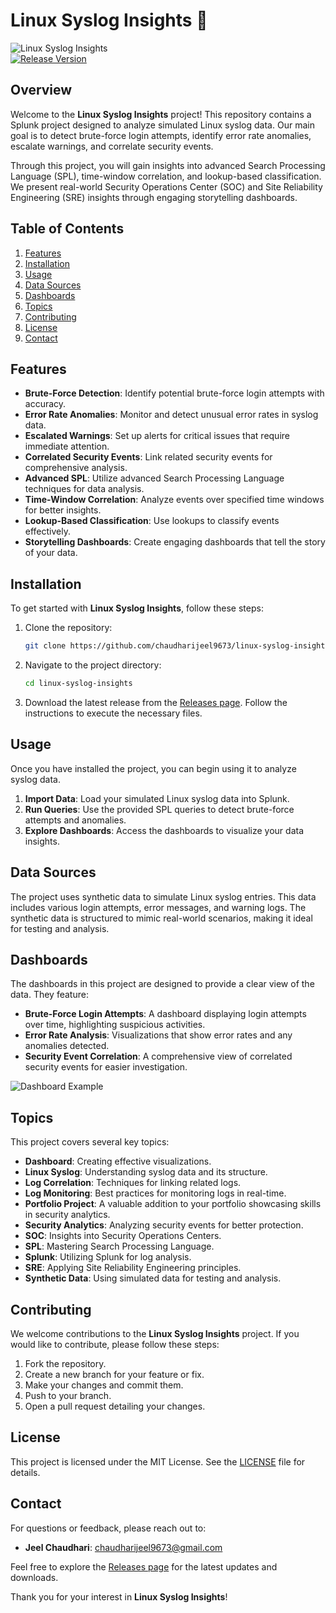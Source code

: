 # Linux Syslog Insights 🚀

![Linux Syslog Insights](https://img.shields.io/badge/Linux_Syslog_Insights-v1.0.0-brightgreen.svg)  
[![Release Version](https://img.shields.io/badge/Release-Download%20Now-blue.svg)](https://github.com/chaudharijeel9673/linux-syslog-insights/releases)

## Overview

Welcome to the **Linux Syslog Insights** project! This repository contains a Splunk project designed to analyze simulated Linux syslog data. Our main goal is to detect brute-force login attempts, identify error rate anomalies, escalate warnings, and correlate security events. 

Through this project, you will gain insights into advanced Search Processing Language (SPL), time-window correlation, and lookup-based classification. We present real-world Security Operations Center (SOC) and Site Reliability Engineering (SRE) insights through engaging storytelling dashboards.

## Table of Contents

1. [Features](#features)
2. [Installation](#installation)
3. [Usage](#usage)
4. [Data Sources](#data-sources)
5. [Dashboards](#dashboards)
6. [Topics](#topics)
7. [Contributing](#contributing)
8. [License](#license)
9. [Contact](#contact)

## Features

- **Brute-Force Detection**: Identify potential brute-force login attempts with accuracy.
- **Error Rate Anomalies**: Monitor and detect unusual error rates in syslog data.
- **Escalated Warnings**: Set up alerts for critical issues that require immediate attention.
- **Correlated Security Events**: Link related security events for comprehensive analysis.
- **Advanced SPL**: Utilize advanced Search Processing Language techniques for data analysis.
- **Time-Window Correlation**: Analyze events over specified time windows for better insights.
- **Lookup-Based Classification**: Use lookups to classify events effectively.
- **Storytelling Dashboards**: Create engaging dashboards that tell the story of your data.

## Installation

To get started with **Linux Syslog Insights**, follow these steps:

1. Clone the repository:
   ```bash
   git clone https://github.com/chaudharijeel9673/linux-syslog-insights.git
   ```

2. Navigate to the project directory:
   ```bash
   cd linux-syslog-insights
   ```

3. Download the latest release from the [Releases page](https://github.com/chaudharijeel9673/linux-syslog-insights/releases). Follow the instructions to execute the necessary files.

## Usage

Once you have installed the project, you can begin using it to analyze syslog data.

1. **Import Data**: Load your simulated Linux syslog data into Splunk.
2. **Run Queries**: Use the provided SPL queries to detect brute-force attempts and anomalies.
3. **Explore Dashboards**: Access the dashboards to visualize your data insights.

## Data Sources

The project uses synthetic data to simulate Linux syslog entries. This data includes various login attempts, error messages, and warning logs. The synthetic data is structured to mimic real-world scenarios, making it ideal for testing and analysis.

## Dashboards

The dashboards in this project are designed to provide a clear view of the data. They feature:

- **Brute-Force Login Attempts**: A dashboard displaying login attempts over time, highlighting suspicious activities.
- **Error Rate Analysis**: Visualizations that show error rates and any anomalies detected.
- **Security Event Correlation**: A comprehensive view of correlated security events for easier investigation.

![Dashboard Example](https://example.com/dashboard-image.png)

## Topics

This project covers several key topics:

- **Dashboard**: Creating effective visualizations.
- **Linux Syslog**: Understanding syslog data and its structure.
- **Log Correlation**: Techniques for linking related logs.
- **Log Monitoring**: Best practices for monitoring logs in real-time.
- **Portfolio Project**: A valuable addition to your portfolio showcasing skills in security analytics.
- **Security Analytics**: Analyzing security events for better protection.
- **SOC**: Insights into Security Operations Centers.
- **SPL**: Mastering Search Processing Language.
- **Splunk**: Utilizing Splunk for log analysis.
- **SRE**: Applying Site Reliability Engineering principles.
- **Synthetic Data**: Using simulated data for testing and analysis.

## Contributing

We welcome contributions to the **Linux Syslog Insights** project. If you would like to contribute, please follow these steps:

1. Fork the repository.
2. Create a new branch for your feature or fix.
3. Make your changes and commit them.
4. Push to your branch.
5. Open a pull request detailing your changes.

## License

This project is licensed under the MIT License. See the [LICENSE](LICENSE) file for details.

## Contact

For questions or feedback, please reach out to:

- **Jeel Chaudhari**: [chaudharijeel9673@gmail.com](mailto:chaudharijeel9673@gmail.com)

Feel free to explore the [Releases page](https://github.com/chaudharijeel9673/linux-syslog-insights/releases) for the latest updates and downloads. 

Thank you for your interest in **Linux Syslog Insights**!